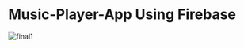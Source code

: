 # Music-Player-App Using Firebase

![final1](https://user-images.githubusercontent.com/73169410/103415628-0592e000-4ba9-11eb-9548-e8b59c72bfef.png)
